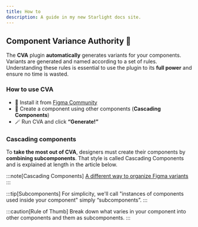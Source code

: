 ```yaml
---
title: How to
description: A guide in my new Starlight docs site.
---
```


## Component Variance Authority 🐊

The **CVA** plugin **automatically** generates variants for your components. Variants are generated and named according to a set of rules. Understanding these rules is essential to use the plugin to its **full power** and ensure no time is wasted.

### How to use CVA

- 🥳 Install it from [Figma Community](https://www.figma.com/community/plugin/1263631854497422865/CVA%3A-Component-Variance-Authority)
- 🍔 Create a component using other components (**Cascading Components**)
- 🪄 Run CVA and click **“Generate!”**

### Cascading components

To **take the most out of CVA**, designers must create their components by **combining subcomponents**. That style is called Cascading Components and is explained at length in the article below.

:::note[Cascading Components]
[A different way to organize Figma variants](https://uxdesign.cc/cascading-components-a-way-to-organize-figma-component-variants-5c272b4ad7ab)
:::

:::tip[Subcomponents]
For simplicity, we'll call "instances of components used inside your component" simply “subcomponents”.
:::

:::caution[Rule of Thumb]
Break down what varies in your component into other components and them as subcomponents.
:::